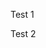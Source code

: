 Test 1
<script src="https://kingsdigitallab.github.io/sdlc-for-rse/js/mermaid.min.js"></script> <script>mermaid.initialize({startOnLoad:true});</script>
Test 2
